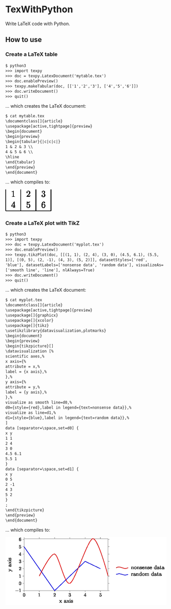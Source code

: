 # TexWithPython
Write LaTeX code with Python.

## How to use
### Create a LaTeX table
```
$ python3
>>> import texpy
>>> doc = texpy.LatexDocument('mytable.tex')
>>> doc.enablePreview()
>>> texpy.makeTabular(doc, [['1','2','3'], ['4','5','6']])
>>> doc.writeDocument()
>>> quit()
```
... which creates the LaTeX document:
```
$ cat mytable.tex
\documentclass[]{article}
\usepackage[active,tightpage]{preview}
\begin{document}
\begin{preview}
\begin{tabular}{|c|c|c|}
1 & 2 & 3 \\
4 & 5 & 6 \\
\hline
\end{tabular}
\end{preview}
\end{document}
```
... which compiles to:

![The produced PDF.](/doc/mytable.png)

### Create a LaTeX plot with TikZ
```
$ python3
>>> import texpy
>>> doc = texpy.LatexDocument('myplot.tex')
>>> doc.enablePreview()
>>> texpy.tikzPlot(doc, [[(1, 1), (2, 4), (3, 0), (4.5, 6.1), (5.5, 1)], [(0, 5), (2, -1), (4, 3), (5, 2)]], datasetStyles=['red', 'blue'], datasetLabels=['nonsense data', 'random data'], visualizeAs=['smooth line', 'line'], nlAlways=True)
>>> doc.writeDocument()
>>> quit()
```
... which creates the LaTeX document:
```
$ cat myplot.tex
\documentclass[]{article}
\usepackage[active,tightpage]{preview}
\usepackage[]{graphicx}
\usepackage[]{xcolor}
\usepackage[]{tikz}
\usetikzlibrary{datavisualization,plotmarks}
\begin{document}
\begin{preview}
\begin{tikzpicture}[]
\datavisualization [%
scientific axes,%
x axis={%
attribute = x,%
label = {x axis},%
},%
y axis={%
attribute = y,%
label = {y axis},%
},%
visualize as smooth line=d0,%
d0={style={red},label in legend={text=nonsense data}},%
visualize as line=d1,%
d1={style={blue},label in legend={text=random data}},%
]
data [separator=\space,set=d0] {
x y
1 1
2 4
3 0
4.5 6.1
5.5 1
}
data [separator=\space,set=d1] {
x y
0 5
2 -1
4 3
5 2
}
;
\end{tikzpicture}
\end{preview}
\end{document}
```
... which compiles to:

![The produced PDF.](/doc/myplot.png)
